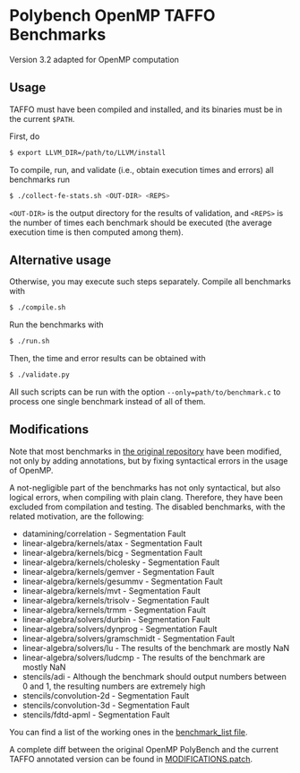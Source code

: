 # Polybench OpenMP TAFFO Benchmarks
Version 3.2 adapted for OpenMP computation

## Usage

TAFFO must have been compiled and installed, and its binaries must be in the current `$PATH`.

First, do
```bash
$ export LLVM_DIR=/path/to/LLVM/install
```

To compile, run, and validate (i.e., obtain execution times and errors) all benchmarks run
```bash
$ ./collect-fe-stats.sh <OUT-DIR> <REPS>
```
`<OUT-DIR>` is the output directory for the results of validation,
and `<REPS>` is the number of times each benchmark should be executed
(the average execution time is then computed among them).


## Alternative usage

Otherwise, you may execute such steps separately.
Compile all benchmarks with
```bash
$ ./compile.sh
```
Run the benchmarks with
```bash
$ ./run.sh
```

Then, the time and error results can be obtained with
```bash
$ ./validate.py
```

All such scripts can be run with the option `--only=path/to/benchmark.c`
to process one single benchmark instead of all of them.

## Modifications
Note that most benchmarks in [the original repository](https://github.com/cavazos-lab/PolyBench-ACC) have been modified, not only by adding annotations, but by fixing syntactical errors in the usage of OpenMP.

A not-negligible part of the benchmarks has not only syntactical, but also logical errors, when compiling with plain clang. Therefore, they have been excluded from compilation and testing.
The disabled benchmarks, with the related motivation, are the following:
- datamining/correlation - Segmentation Fault
- linear-algebra/kernels/atax - Segmentation Fault
- linear-algebra/kernels/bicg - Segmentation Fault
- linear-algebra/kernels/cholesky - Segmentation Fault
- linear-algebra/kernels/gemver - Segmentation Fault
- linear-algebra/kernels/gesummv - Segmentation Fault
- linear-algebra/kernels/mvt - Segmentation Fault
- linear-algebra/kernels/trisolv - Segmentation Fault
- linear-algebra/kernels/trmm - Segmentation Fault
- linear-algebra/solvers/durbin - Segmentation Fault
- linear-algebra/solvers/dynprog - Segmentation Fault
- linear-algebra/solvers/gramschmidt - Segmentation Fault
- linear-algebra/solvers/lu - The results of the benchmark are mostly NaN
- linear-algebra/solvers/ludcmp - The results of the benchmark are mostly NaN
- stencils/adi - Although the benchmark should output numbers between 0 and 1, the resulting numbers are extremely high
- stencils/convolution-2d - Segmentation Fault
- stencils/convolution-3d - Segmentation Fault
- stencils/fdtd-apml - Segmentation Fault

You can find a list of the working ones in the [benchmark_list file](./utilities/benchmark_list).

A complete diff between the original OpenMP PolyBench and the current TAFFO annotated version can be found in [MODIFICATIONS.patch](./MODIFICATIONS.patch).
